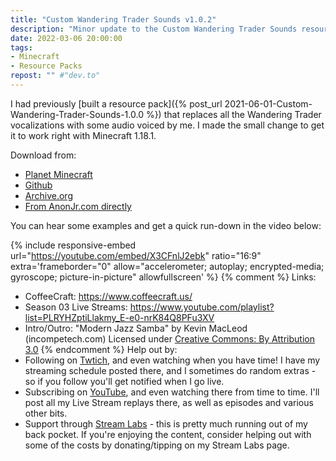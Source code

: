 ```yaml
---
title: "Custom Wandering Trader Sounds v1.0.2"
description: "Minor update to the Custom Wandering Trader Sounds resource pack. Should work in Minecraft 1.18.1"
date: 2022-03-06 20:00:00
tags:
- Minecraft
- Resource Packs
repost: "" #"dev.to"
---
```


I had previously [built a resource pack]({% post_url 2021-06-01-Custom-Wandering-Trader-Sounds-1.0.0 %}) that replaces all the Wandering Trader vocalizations with some audio voiced by me. I made the small change to get it to work right with Minecraft 1.18.1.

<!--more-->
Download from:
 * [Planet Minecraft](https://www.planetminecraft.com/texture-pack/custom-wandering-trader-voices/)
 * [Github](https://github.com/AnonJr/Minecraft-Wandering-Trader-Voices/releases)
 * [Archive.org](https://archive.org/details/Custom_Wandering_Trader_Voices-v1.0.2)
 * [From AnonJr.com directly](/downloads/Custom_Wandering_Trader_Sounds_v1.0.2.zip)

You can hear some examples and get a quick run-down in the video below:

{% include responsive-embed url="https://youtube.com/embed/X3CFnlJ2ebk" ratio="16:9" extra='frameborder="0" allow="accelerometer; autoplay; encrypted-media; gyroscope; picture-in-picture" allowfullscreen' %}
{% comment %}
Links:
* CoffeeCraft: <https://www.coffeecraft.us/>
* Season 03 Live Streams: <https://www.youtube.com/playlist?list=PLRYHZptiLlakmy_E-e0-nrK84Q8PFu3XV>
* Intro/Outro: "Modern Jazz Samba" by Kevin MacLeod (incompetech.com) Licensed under [Creative Commons: By Attribution 3.0](http://creativecommons.org/licenses/by/3.0/)
{% endcomment %}
Help out by:
 * Following on [Twtich](https://twitch.tv/AnonJr_Live), and even watching when you have time! I have my streaming schedule posted there, and I sometimes do random extras - so if you follow you'll get notified when I go live.
 * Subscribing on [YouTube](http://www.youtube.com/channel/UCXafqhKHbkSUIrq0LAuu0tw), and even watching there from time to time. I'll post all my Live Stream replays there, as well as episodes and various other bits.
 * Support through [Stream Labs](https://streamlabs.com/anonjr_live) - this is pretty much running out of my back pocket. If you're enjoying the content, consider helping out with some of the costs by donating/tipping on my Stream Labs page.